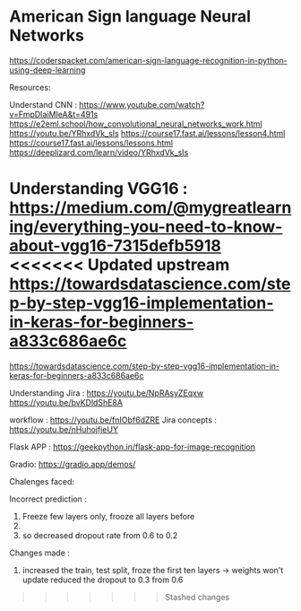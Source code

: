 # American Sign language Neural Networks
 https://coderspacket.com/american-sign-language-recognition-in-python-using-deep-learning

 Resources: 

 Understand CNN : 
 https://www.youtube.com/watch?v=FmpDIaiMIeA&t=491s
 https://e2eml.school/how_convolutional_neural_networks_work.html
 https://youtu.be/YRhxdVk_sIs
 https://course17.fast.ai/lessons/lesson4.html
 https://course17.fast.ai/lessons/lessons.html
 https://deeplizard.com/learn/video/YRhxdVk_sIs

Understanding VGG16 : 
https://medium.com/@mygreatlearning/everything-you-need-to-know-about-vgg16-7315defb5918
<<<<<<< Updated upstream
https://towardsdatascience.com/step-by-step-vgg16-implementation-in-keras-for-beginners-a833c686ae6c
=======
https://towardsdatascience.com/step-by-step-vgg16-implementation-in-keras-for-beginners-a833c686ae6c


Understanding Jira : 
https://youtu.be/NpRAsyZEqxw
https://youtu.be/bvKDldShE8A

workflow : https://youtu.be/fnIObf6dZRE
Jira concepts : https://youtu.be/nHuhojfjeUY

Flask APP : 
https://geekpython.in/flask-app-for-image-recognition

Gradio:
https://gradio.app/demos/

Chalenges faced:

Incorrect prediction : 
1. Freeze few layers only, frooze all layers before
2. 
3. so decreased dropout rate from 0.6 to 0.2


Changes made : 

1. increased the train, test split, 
froze the first ten layers -> weights won't update
reduced the dropout to 0.3 from 0.6

>>>>>>> Stashed changes

